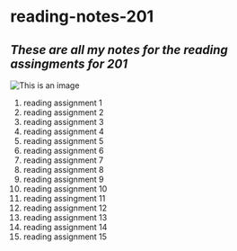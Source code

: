 # reading-notes-201
## *These are all my notes for the reading assingments for 201*

![This is an image](https://upload.wikimedia.org/wikipedia/commons/8/8e/Person_taking_notes.jpg)

1. reading assignment 1
2. reading assignment 2
3. reading assignment 3
4. reading assignment 4
5. reading assignment 5
6. reading assignment 6
7. reading assignment 7
8. reading assignment 8
9. reading assignment 9
10. reading assignment 10
11. reading assingment 11
12. reading assignment 12
13. reading assignment 13
14. reading assignment 14
15. reading assignment 15
